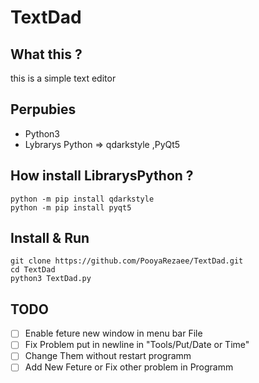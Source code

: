 # TextDad
## What this ?
this is a simple text editor
## Perpubies
- Python3
- Lybrarys Python => qdarkstyle ,PyQt5
## How install LibrarysPython ?
```
python -m pip install qdarkstyle
python -m pip install pyqt5
```
## Install & Run
```
git clone https://github.com/PooyaRezaee/TextDad.git
cd TextDad
python3 TextDad.py
```
## TODO
- [ ] Enable feture new window in menu bar File
- [ ] Fix Problem put in newline in "Tools/Put/Date or Time"
- [ ] Change Them without restart programm
- [ ] Add New Feture or Fix other problem in Programm